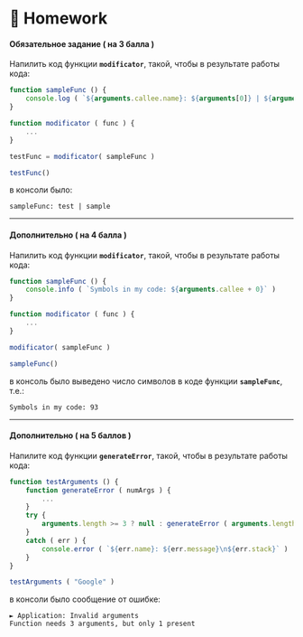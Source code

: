 # :briefcase: Homework

#### Обязательное задание ( на 3 балла )

Напилить код функции **`modificator`**, такой, чтобы в результате работы кода:

```javascript
function sampleFunc () {
    console.log ( `${arguments.callee.name}: ${arguments[0]} | ${arguments[1]}` )
}

function modificator ( func ) {
    ...
}

testFunc = modificator( sampleFunc )

testFunc()
```

в консоли было:

```
sampleFunc: test | sample
```

***

#### Дополнительно ( на 4 балла )

Напилить код функции **`modificator`**, такой, чтобы в результате работы кода:

```javascript
function sampleFunc () {
    console.info ( `Symbols in my code: ${arguments.callee + 0}` )
}

function modificator ( func ) {
    ...
}

modificator( sampleFunc )

sampleFunc()
```

в консоль было выведено число символов в коде функции **`sampleFunc`**, т.е.:

```
Symbols in my code: 93
```

***

#### Дополнительно ( на 5 баллов )

Напилите код функции **`generateError`**, такой, чтобы в результате работы кода:

```javascript
function testArguments () {
    function generateError ( numArgs ) {
        ...
    }
    try {
        arguments.length >= 3 ? null : generateError ( arguments.length )
    } 
    catch ( err ) {
        console.error ( `${err.name}: ${err.message}\n${err.stack}` )
    }
}

testArguments ( "Google" )
```

в консоли было сообщение от ошибке:

```
► Application: Invalid arguments
Function needs 3 arguments, but only 1 present
```